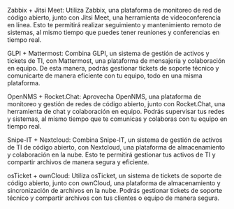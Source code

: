Zabbix + Jitsi Meet: Utiliza Zabbix, una plataforma de monitoreo de red de código abierto, junto con Jitsi Meet, una herramienta de videoconferencia en línea. Esto te permitirá realizar seguimiento y mantenimiento remoto de sistemas, al mismo tiempo que puedes tener reuniones y conferencias en tiempo real.

GLPI + Mattermost: Combina GLPI, un sistema de gestión de activos y tickets de TI, con Mattermost, una plataforma de mensajería y colaboración en equipo. De esta manera, podrás gestionar tickets de soporte técnico y comunicarte de manera eficiente con tu equipo, todo en una misma plataforma.

OpenNMS + Rocket.Chat: Aprovecha OpenNMS, una plataforma de monitoreo y gestión de redes de código abierto, junto con Rocket.Chat, una herramienta de chat y colaboración en equipo. Podrás supervisar tus redes y sistemas, al mismo tiempo que te comunicas y colaboras con tu equipo en tiempo real.

Snipe-IT + Nextcloud: Combina Snipe-IT, un sistema de gestión de activos de TI de código abierto, con Nextcloud, una plataforma de almacenamiento y colaboración en la nube. Esto te permitirá gestionar tus activos de TI y compartir archivos de manera segura y eficiente.

osTicket + ownCloud: Utiliza osTicket, un sistema de tickets de soporte de código abierto, junto con ownCloud, una plataforma de almacenamiento y sincronización de archivos en la nube. Podrás gestionar tickets de soporte técnico y compartir archivos con tus clientes o equipo de manera segura.